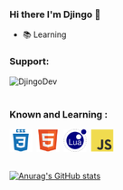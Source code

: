 ### Hi there I'm Djingo 👋

- 📚 Learning

<h3 align="left">Support:</h3>
<p><a href="#"> <img align="left" src="https://cdn.ko-fi.com/cdn/kofi3.png?v=3" height="50" width="210" alt="DjingoDev" /></a><br><br>
</p>

### Known and Learning :
<div>
  <img src="https://github.com/devicons/devicon/blob/master/icons/css3/css3-plain-wordmark.svg"  title="CSS3" alt="CSS" width="40" height="40"/>&nbsp;
  <img src="https://github.com/devicons/devicon/blob/master/icons/html5/html5-original.svg" title="HTML5" alt="HTML" width="40" height="40"/>&nbsp;
   <img src="https://github.com/devicons/devicon/blob/master/icons/lua/lua-original.svg" title="Lua" alt="HTML" width="40" height="40"/>&nbsp;
  <img src="https://github.com/devicons/devicon/blob/master/icons/javascript/javascript-original.svg" title="JS" alt="Javascript" width="40" height="40"/>&nbsp; <br><br>
</div>

[![Anurag's GitHub stats](https://github-readme-stats.vercel.app/api?username=djingo-dev&show_icons=true&theme=tokyonight)](https://github-readme-stats.vercel.app/api?username=djingo-dev&show_icons=true&theme=tokyonight)

